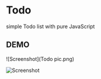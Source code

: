 
# Todo
 simple Todo list with pure JavaScript

## DEMO


![Screenshot](Todo pic.png)



![Screenshot](demo.png)
